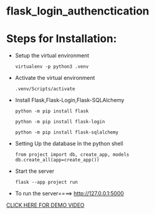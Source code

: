 # flask_login_authenctication

# Steps for Installation:
* Setup the virtual environment

      virtualenv -p python3 .venv

* Activate the virtual environment
    
      .venv/Scripts/activate

* Install Flask,Flask-Login,Flask-SQLAlchemy
    
      python -m pip install flask

      python -m pip install flask-login

      python -m pip install flask-sqlalchemy
      
* Setting Up the database
In the python shell

      from project import db, create_app, models
      db.create_all(app=create_app()) 

* Start the server

      flask --app project run

* To run the server====> http://127.0.0.1:5000



[CLICK HERE FOR DEMO VIDEO](https://drive.google.com/file/d/1XNG4zGU1ib3rpZOksb2iuyFqIv695q09/view?usp=sharing)
